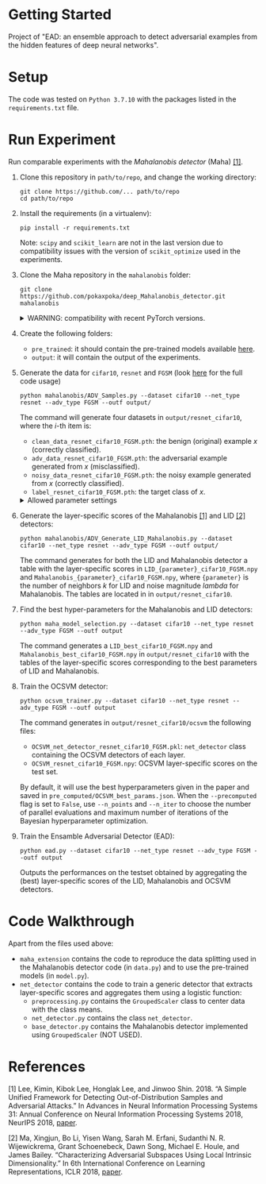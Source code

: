 # Getting Started

Project of "EAD: an ensemble approach to detect adversarial examples from the hidden features of deep neural networks".

# Setup

The code was tested on `Python 3.7.10` with the packages listed in the `requirements.txt` file.

# Run Experiment

Run comparable experiments with the *Mahalanobis detector* (Maha) [[1]](#1).

1. Clone this repository in `path/to/repo`, and change the working directory:

    ```
    git clone https://github.com/... path/to/repo
    cd path/to/repo
    ```

2. Install the requirements (in a virtualenv):

    ```
    pip install -r requirements.txt
    ```

    Note: `scipy` and `scikit_learn` are not in the last version due to compatibility issues with the version of `scikit_optimize` used in the experiments.

3. Clone the Maha repository in the `mahalanobis` folder:

    ```
    git clone https://github.com/pokaxpoka/deep_Mahalanobis_detector.git mahalanobis
    ```

    <details>
    <summary>WARNING: compatibility with recent PyTorch versions.</summary>

    With recent PyTorch versions, a number of errors/warnings will show up and should be fixed, including:
    - replace the `volatile` flags with `with torch.no_grad()`.
    - replace `async=True` with `non_blocking=True` in `cuda`.
    - use `data` instead of `data[0]` for 0-dim tensors.
    - adding `.cpu()` before applying `.numpy()` on a tensor.
    </details>

4. Create the following folders:
    - `pre_trained`: it should contain the pre-trained models available [here](https://github.com/pokaxpoka/deep_Mahalanobis_detector.git).
    - `output`: it will contain the output of the experiments.

5. Generate the data for `cifar10`, `resnet` and `FGSM` (look [here](https://github.com/pokaxpoka/deep_Mahalanobis_detector.git) for the full code usage)

    ```
    python mahalanobis/ADV_Samples.py --dataset cifar10 --net_type resnet --adv_type FGSM --outf output/
    ```

    The command will generate four datasets in `output/resnet_cifar10`, where the *i*-th item is:
    - `clean_data_resnet_cifar10_FGSM.pth`: the benign (original) example *x* (correctly classified).
    - `adv_data_resnet_cifar10_FGSM.pth`: the adversarial example generated from *x* (misclassified).
    - `noisy_data_resnet_cifar10_FGSM.pth`: the noisy example generated from *x* (correctly classified).
    - `label_resnet_cifar10_FGSM.pth`: the target class of *x*.
    
    <details>
    <summary>Allowed parameter settings</summary>

    - `dataset`: `cifar10`, `cifar100`, `SVHN`;
    - `adv_type`: `FGSM`, `BIM`, `DeepFool`, `CWL2`,
    - `net_type`: `densenet`, `resnet` (if added to `pre_trained` folder).

    </details>

6. Generate the layer-specific scores of the Mahalanobis [[1]](#1) and LID [[2]](#2) detectors:

    ```
    python mahalanobis/ADV_Generate_LID_Mahalanobis.py --dataset cifar10 --net_type resnet --adv_type FGSM --outf output/
    ```

    The command generates for both the LID and Mahalanobis detector a table with the layer-specific scores in `LID_{parameter}_cifar10_FGSM.npy` and `Mahalanobis_{parameter}_cifar10_FGSM.npy`, where `{parameter}` is the number of neighbors *k* for LID and noise magnitude *lambda* for Mahalanobis. The tables are located in in `output/resnet_cifar10`.


7. Find the best hyper-parameters for the Mahalanobis and LID detectors:

    ```
    python maha_model_selection.py --dataset cifar10 --net_type resnet --adv_type FGSM --outf output
    ```

    The command generates a `LID_best_cifar10_FGSM.npy` and `Mahalanobis_best_cifar10_FGSM.npy` in `output/resnet_cifar10` with the tables of the layer-specific scores corresponding to the best parameters of LID and Mahalanobis.


9. Train the OCSVM detector:

    ```
    python ocsvm_trainer.py --dataset cifar10 --net_type resnet --adv_type FGSM --outf output
    ```

    The command generates in `output/resnet_cifar10/ocsvm` the following files:
    - `OCSVM_net_detector_resnet_cifar10_FGSM.pkl`: `net_detector` class containing the OCSVM detectors of each layer.
    - `OCSVM_resnet_cifar10_FGSM.npy`: OCSVM layer-specific scores on the test set.

    By default, it will use the best hyperparameters given in the paper and saved in `pre_computed/OCSVM_best_params.json`. When the `--precomputed` flag is set to `False`, use `--n_points` and `--n_iter` to choose the number of parallel evaluations and maximum number of iterations of the Bayesian hyperparameter optimization.

10. Train the Ensamble Adversarial Detector (EAD):

    ```
    python ead.py --dataset cifar10 --net_type resnet --adv_type FGSM --outf output
    ```

    Outputs the performances on the testset obtained by aggregating the (best) layer-specific scores of the LID, Mahalanobis and OCSVM detectors.

# Code Walkthrough

Apart from the files used above:
- `maha_extension` contains the code to reproduce the data splitting used in the Mahalanobis detector code (in `data.py`) and to use the pre-trained models (in `model.py`).
- `net_detector` contains the code to train a generic detector that extracts layer-specific scores and aggregates them using a logistic function:
    - `preprocessing.py` contains the `GroupedScaler` class to center data with the class means.
    - `net_detector.py` contains the class `net_detector`.
    - `base_detector.py` contains the Mahalanobis detector implemented using `GroupedScaler` (NOT USED).


# References

<a id="1">[1]</a>
Lee, Kimin, Kibok Lee, Honglak Lee, and Jinwoo Shin. 2018. “A Simple Unified Framework for Detecting Out-of-Distribution Samples and Adversarial Attacks.” In Advances in Neural Information Processing Systems 31: Annual Conference on Neural Information Processing Systems 2018, NeurIPS 2018, [paper](https://proceedings.neurips.cc/paper/2018/hash/abdeb6f575ac5c6676b747bca8d09cc2-Abstract.html).



<a id="2">[2]</a>
Ma, Xingjun, Bo Li, Yisen Wang, Sarah M. Erfani, Sudanthi N. R. Wijewickrema, Grant Schoenebeck, Dawn Song, Michael E. Houle, and James Bailey. “Characterizing Adversarial Subspaces Using Local Intrinsic Dimensionality.” In 6th International Conference on Learning Representations, ICLR 2018, [paper](https://openreview.net/forum?id=B1gJ1L2aW).
